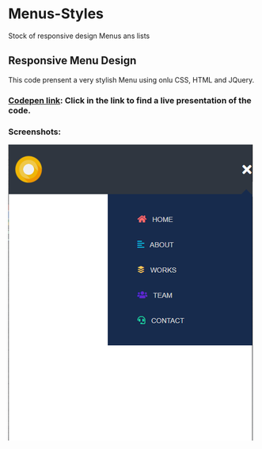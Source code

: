 



# Menus-Styles
Stock of responsive design Menus ans lists

## Responsive Menu Design
This code prensent a very stylish Menu using onlu CSS, HTML and JQuery.
### [Codepen link](https://codepen.io/shiheb/pen/QWjQKMp): Click in the link to find a live presentation of the code.
### Screenshots: 
![image](https://raw.githubusercontent.com/shiheb/Menus-Styles/master/responsiveMenuDesign/Annotation%202020-05-06%20152413.png)
